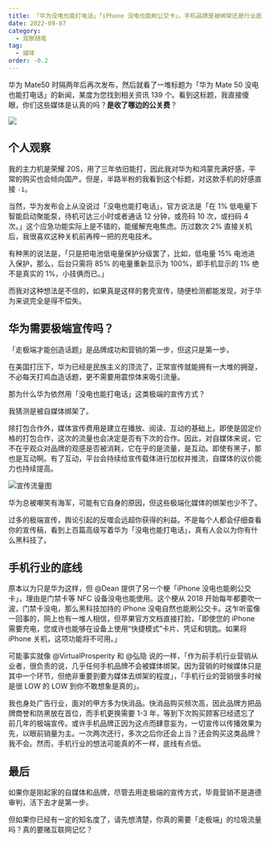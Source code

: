 ```yaml
---
title: 「华为没电也能打电话」「iPhone 没电也能刷公交卡」，手机品牌是被绑架还是行业底线就是低？
date: 2022-09-07
category:
  - 观察随笔
tag:
  - 媒体
order: -0.2
---
```


华为 Mate50 时隔两年后再次发布，然后就看了一堆标题为「华为 Mate 50 没电也能打电话」的新闻，某度为您找到相关资讯 139 个。看到这标题，我直接傻眼，你们这些媒体是认真的吗？**是收了哪边的公关费**？

![](https://tc.seoipo.com/2022-09-07-11-29-53.png?imageMogr2/thumbnail/!60p)

## 个人观察

我的主力机是荣耀 20S，用了三年依旧能打，因此我对华为和鸿蒙充满好感，平常的购买也会倾向国产。但是，半路半粉的我看到这个标题，对这款手机的好感直接 `-1`。

当然，华为发布会上从没说过「没电也能打电话」，官方说法是「在 1% 低电量下智能启动聚能泵，待机可达三小时或者通话 12 分钟，或亮码 10 次，或扫码 4 次。」这个应急功能实际上是不错的，能缓解充电焦虑。历过数次 2% 直接关机后，我很喜欢这种关机前再榨一把的充电技术。

有种黑的说法是，「只是把电池低电量保护分级罢了，比如，低电量 15% 电池进入保护，那么，后台只需将 85% 的电量重新显示为 100%，即手机显示的 1% 绝不是真实的 1%，小技俩而已。」

而我对这种想法是不信的，如果真是这样的套壳宣传，随便检测都能发现，对于华为来说完全是得不偿失。

## 华为需要极端宣传吗？

「走极端才能创造话题」是品牌成功和营销的第一步，但这只是第一步。

在美国打压下，华为已经是民族主义的顶流了，正常宣传就能拥有一大堆的拥趸，不必每天打鸡血造话题，更不需要用震惊体来吸引流量。

那为什么华为依然用「没电也能打电话」这类极端的宣传方式？

我猜测是被自媒体绑架了。

除打包合作外，媒体宣传费用是建立在播放、阅读、互动的基础上。即使是固定价格的打包合作，这次的流量也会决定是否有下次的合作。因此，对自媒体来说，它不在乎观众对品牌的观感是否被消耗，它在乎的是流量，是互动。即使有黑子，那也是互动啊。有了互动，平台会持续给宣传载体进行加权并推流，自媒体的议价能力也持续提高。

![](https://tc.seoipo.com/2022-09-07-13-24-33.png "宣传流量图")

华为总被嘲笑有海军，可能有它自身的原因，但这些极端化媒体的绑架也少不了。

过多的极端宣传，舆论引起的反噬会远超你获得的利益。不是每个人都会仔细查看你的宣传稿，看到上百篇高级写着华为「没电也能打电话」，真有人会以为你有什么黑科技了。

## 手机行业的底线

原本以为只是华为这样，但 @Dean 提供了另一个梗「iPhone 没电也能刷公交卡」，理由是门禁卡等 NFC 设备没电也能使用。这个梗从 2018 开始每年都要吹一波，门禁卡没电，那么黑科技加持的 iPhone 没电自然也能刷公交卡。这乍听蛮像一回事的，网上也有一堆人相信，但苹果官方文档直接打脸，「即使您的 iPhone 需要充电，您或许也能够在设备上使用“快捷模式”卡片、凭证和钥匙。如果将 iPhone 关机，这项功能将不可用。」

可能事实就像 @VirtualProsperity 和 @弘隐 说的一样，「作为前手机行业营销从业者，很负责的说，几乎任何手机品牌不会被媒体绑架。因为营销的时候媒体只是其中一个环节，但绝非重要到要为媒体去绑架的程度」，「手机行业的营销很多时候是很 LOW 的 LOW 到你不敢想象是真的」。

我也身处广告行业，面对的甲方多为快消品。快消品购买频次高，因此品牌方把品牌商誉和防黑放在首位，而手机更换需要 1-3 年，等到下次购买顾客已经遗忘了前几年的极端宣传。或许手机品牌正因为这点而肆意妄为，一切宣传以传播效果为先，以眼前销量为主。一次两次还行，多次之后你还会上当？还会购买这类品牌？我不会。然而，手机行业的想法可能真的不一样，底线有点低。

## 最后

如果你是刚起家的自媒体和品牌，尽管去用走极端的宣传方式，毕竟营销不是道德审判，活下去才是第一步。

但如果你已经有一定的知名度了，请先想清楚，你真的需要「走极端」的垃圾流量吗？真的要赌互联网记忆？
